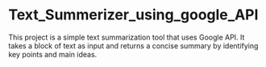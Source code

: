 # Text_Summerizer_using_google_API
This project is a simple text summarization tool that uses Google API. It takes a block of text as input and returns a concise summary by identifying key points and main ideas.
